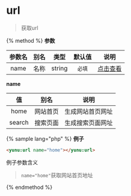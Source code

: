 # url

> 获取url

{% method %}
**参数**

|参数名|别名|类型|默认值|说明|
|:----:|:--:|:--:|:----:|:--:|
|name|名称|string|`必填`|[点击查看](#name)|

<span id="name">**name**</span>

|值|别名|说明|
|:-:|:--:|:--:|
|home|网站首页|生成网站首页网址|
|search|搜索页面|生成搜索页面网址|

{% sample lang="php" %}
**例子**

```html
<yunu:url name="home"></yunu:url>
```

例子参数含义

>`name="home"`获取网站首页地址

{% endmethod %}

